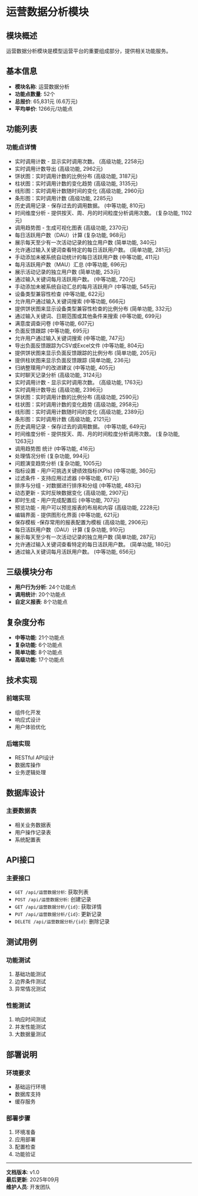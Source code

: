 # 运营数据分析模块

## 模块概述
运营数据分析模块是模型运营平台的重要组成部分，提供相关功能服务。

## 基本信息
- **模块名称**: 运营数据分析
- **功能点数量**: 52个
- **总报价**: 65,831元 (6.6万元)
- **平均单价**: 1266元/功能点

## 功能列表

### 功能点详情
- 实时调用计数 - 显示实时调用次数。 (高级功能, 2258元)
- 实时调用计数导出 (高级功能, 2962元)
- 饼状图：实时调用计数的比例分布 (高级功能, 3187元)
- 柱状图：实时调用计数的变化趋势 (高级功能, 3135元)
- 线形图：实时调用计数随时间的变化 (高级功能, 2960元)
- 条形图：实时调用计数 (高级功能, 2285元)
- 历史调用记录 - 保存过去的调用数据。 (中等功能, 810元)
- 时间维度分析 - 提供按天、周、月的时间粒度分析调用次数。 (复杂功能, 1102元)
- 调用趋势图 - 生成可视化图表 (高级功能, 2370元)
- 每日活跃用户数（DAU）计算 (复杂功能, 968元)
- 展示每天至少有一次活动记录的独立用户数 (简单功能, 340元)
- 允许通过输入关键词查看特定的每日活跃用户数。 (简单功能, 281元)
- 手动添加未被系统自动统计的每日活跃用户数 (中等功能, 411元)
- 每月活跃用户数（MAU）汇总 (中等功能, 696元)
- 展示活动记录的独立用户数 (简单功能, 253元)
- 通过输入关键词每月活跃用户数。 (中等功能, 720元)
- 手动添加未被系统自动汇总的每月活跃用户 (中等功能, 545元)
- 设备类型兼容性检查 (中等功能, 622元)
- 允许用户通过输入关键词搜索 (中等功能, 666元)
- 提供饼状图来显示设备类型兼容性检查的比例分布 (简单功能, 332元)
- 通过输入关键词、日期范围或其他条件来搜索 (中等功能, 699元)
- 满意度调查问卷 (中等功能, 607元)
- 负面反馈跟踪 (中等功能, 695元)
- 允许用户通过输入关键词搜索 (中等功能, 747元)
- 导出负面反馈跟踪为CSV或Excel文件 (中等功能, 804元)
- 提供饼状图来显示负面反馈跟踪的比例分布 (简单功能, 205元)
- 提供柱状图来显示负面反馈跟踪 (简单功能, 236元)
- 归纳整理用户的改进建议 (中等功能, 405元)
- 实时聊天记录分析 (高级功能, 3124元)
- 实时调用计数 - 显示实时调用次数。 (高级功能, 1763元)
- 实时调用计数导出 (高级功能, 2396元)
- 饼状图：实时调用计数的比例分布 (高级功能, 2590元)
- 柱状图：实时调用计数的变化趋势 (高级功能, 2958元)
- 线形图：实时调用计数随时间的变化 (高级功能, 2389元)
- 条形图：实时调用计数 (高级功能, 2121元)
- 历史调用记录 - 保存过去的调用数据。 (中等功能, 649元)
- 时间维度分析 - 提供按天、周、月的时间粒度分析调用次数。 (复杂功能, 1263元)
- 调用趋势图 统计 (中等功能, 416元)
- 处理情况分析 (复杂功能, 994元)
- 问题演变趋势分析 (复杂功能, 1005元)
- 指标设置 - 用户可挑选关键绩效指标(KPIs) (中等功能, 360元)
- 过滤条件 - 支持应用过滤器 (中等功能, 617元)
- 排序与分组 - 对数据进行排序和分组 (中等功能, 483元)
- 动态更新 - 实时反映数据变化 (高级功能, 2907元)
- 即时生成 - 用户完成配置后 (中等功能, 707元)
- 预览功能 - 用户可以预览报表的布局和内容 (高级功能, 2228元)
- 编辑界面 - 提供图形化界面 (中等功能, 621元)
- 保存模板 -保存常用的报表配置为模板 (高级功能, 2906元)
- 每日活跃用户数（DAU）计算 (复杂功能, 910元)
- 展示每天至少有一次活动记录的独立用户数 (简单功能, 287元)
- 允许通过输入关键词查看特定的每日活跃用户数。 (简单功能, 180元)
- 通过输入关键词每月活跃用户数。 (中等功能, 656元)

## 三级模块分布

- **用户行为分析**: 24个功能点
- **调用统计**: 20个功能点
- **自定义报表**: 8个功能点

## 复杂度分布

- **中等功能**: 21个功能点
- **复杂功能**: 6个功能点
- **简单功能**: 8个功能点
- **高级功能**: 17个功能点

## 技术实现

### 前端实现
- 组件化开发
- 响应式设计
- 用户体验优化

### 后端实现
- RESTful API设计
- 数据库操作
- 业务逻辑处理

## 数据库设计

### 主要数据表
- 相关业务数据表
- 用户操作记录表
- 系统配置表

## API接口

### 主要接口
- `GET /api/运营数据分析`: 获取列表
- `POST /api/运营数据分析`: 创建记录
- `GET /api/运营数据分析/{id}`: 获取详情
- `PUT /api/运营数据分析/{id}`: 更新记录
- `DELETE /api/运营数据分析/{id}`: 删除记录

## 测试用例

### 功能测试
1. 基础功能测试
2. 边界条件测试
3. 异常情况测试

### 性能测试
1. 响应时间测试
2. 并发性能测试
3. 大数据量测试

## 部署说明

### 环境要求
- 基础运行环境
- 数据库支持
- 缓存服务

### 部署步骤
1. 环境准备
2. 应用部署
3. 配置检查
4. 功能验证

---

**文档版本**: v1.0  
**最后更新**: 2025年09月  
**维护人员**: 开发团队
